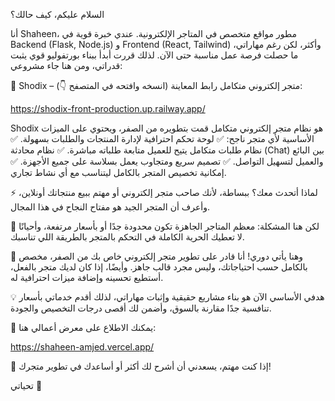 السلام عليكم، كيف حالك؟

أنا Shaheen، مطور مواقع متخصص في المتاجر الإلكترونية. عندي خبرة قوية في Backend (Flask, Node.js) و Frontend (React, Tailwind) وأكثر، لكن رغم مهاراتي، ما حصلت فرصة عمل مناسبة حتى الآن. لذلك قررت أبدأ ببناء بورتفوليو قوي يثبت قدراتي، ومن هنا جاء مشروعي:

📌 Shodix – متجر إلكتروني متكامل
رابط المعاينة (انسخه وافتحه في المتصفح 👇):


https://shodix-front-production.up.railway.app/

Shodix هو نظام متجر إلكتروني متكامل قمت بتطويره من الصفر، ويحتوي على الميزات الأساسية لأي متجر ناجح:
✅ لوحة تحكم احترافية لإدارة المنتجات والطلبات بسهولة.
✅ نظام طلبات متكامل يتيح للعميل متابعة طلباته مباشرة.
✅ نظام محادثة (Chat) بين البائع والعميل لتسهيل التواصل.
✅ تصميم سريع ومتجاوب يعمل بسلاسة على جميع الأجهزة.
✅ إمكانية تخصيص المتجر بالكامل ليتناسب مع أي نشاط تجاري.

⚡ لماذا أتحدث معك؟
ببساطة، لأنك صاحب متجر إلكتروني أو مهتم ببيع منتجاتك أونلاين، وأعرف أن المتجر الجيد هو مفتاح النجاح في هذا المجال.

🎯 لكن هنا المشكلة:
معظم المتاجر الجاهزة تكون محدودة جدًا أو بأسعار مرتفعة، وأحيانًا لا تعطيك الحرية الكاملة في التحكم بالمتجر بالطريقة اللي تناسبك.

🔹 وهنا يأتي دوري!
أنا قادر على تطوير متجر إلكتروني خاص بك من الصفر، مخصص بالكامل حسب احتياجاتك، وليس مجرد قالب جاهز. وأيضًا، إذا كان لديك متجر بالفعل، أستطيع تحسينه وإضافة ميزات احترافية له.

💡 هدفي الأساسي الآن هو بناء مشاريع حقيقية وإثبات مهاراتي، لذلك أقدم خدماتي بأسعار تنافسية جدًا مقارنة بالسوق، وأضمن لك أقصى درجات التخصيص والجودة.

📌 يمكنك الاطلاع على معرض أعمالي هنا:


https://shaheen-amjed.vercel.app/

🚀 إذا كنت مهتم، يسعدني أن أشرح لك أكثر أو أساعدك في تطوير متجرك!

تحياتي 🌿
